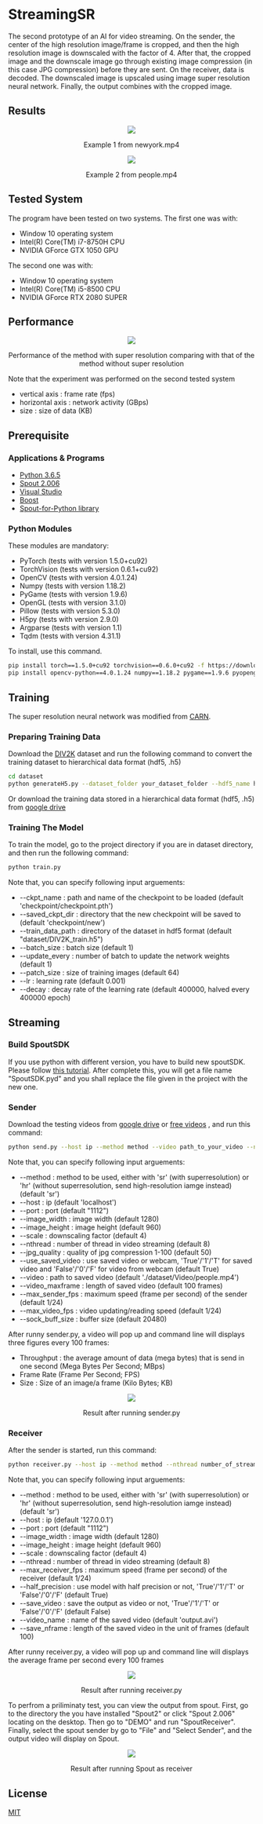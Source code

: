 # StreamingSR

The second prototype of an AI for video streaming. On the sender, the center of the high resolution image/frame is cropped, and then the high resolution image is downscaled with the factor of 4. After that, the cropped image and the downscale image go through existing image compression (in this case JPG compression) before they are sent. On the receiver, data is decoded. The downscaled image is upscaled using image super resolution neural network. Finally, the output combines with the cropped image.


## Results

<div align="center">
<img src="gif/newyork.gif" >
<p>Example 1 from newyork.mp4 </p>
</div>

<div align="center">
<img src="gif/people.gif" >
<p>Example 2 from people.mp4 </p>
</div>

## Tested System

The program have been tested on two systems. The first one was with:
* Window 10 operating system
* Intel(R) Core(TM) i7-8750H CPU
* NVIDIA GForce GTX 1050 GPU

The second one was with:
* Window 10 operating system
* Intel(R) Core(TM) i5-8500 CPU
* NVIDIA GForce RTX 2080 SUPER

## Performance

<div align="center">
<img src="pictures/performance.JPG" >
<p>Performance of the method with super resolution comparing with that of the method without super resolution </p>
</div>

Note that the experiment was performed on the second tested system 
* vertical axis : frame rate (fps)
* horizontal axis : network activity (GBps) 
* size : size of data (KB)

## Prerequisite

### Applications & Programs

* [Python 3.6.5](https://www.python.org/downloads/release/python-365/)
* [Spout 2.006](https://spout.zeal.co/)
* [Visual Studio](https://visualstudio.microsoft.com/downloads/)
* [Boost](https://www.boost.org/)
* [Spout-for-Python library](https://github.com/spiraltechnica/Spout-for-Python)

### Python Modules

These modules are mandatory:


* PyTorch (tests with version 1.5.0+cu92)
* TorchVision (tests with version 0.6.1+cu92)
* OpenCV (tests with version 4.0.1.24)
* Numpy (tests with version 1.18.2)
* PyGame (tests with version 1.9.6)
* OpenGL (tests with version 3.1.0)
* Pillow (tests with version 5.3.0)
* H5py (tests with version 2.9.0)
* Argparse (tests with version 1.1)
* Tqdm (tests with version 4.31.1)


To install, use this command.

```bash
pip install torch==1.5.0+cu92 torchvision==0.6.0+cu92 -f https://download.pytorch.org/whl/torch_stable.html
pip install opencv-python==4.0.1.24 numpy==1.18.2 pygame==1.9.6 pyopengl==3.1.0 pillow==5.3.0 h5py==2.9.0 argparse==1.1 tqdm==4.31.1
```


## Training

The super resolution neural network was modified from [CARN](https://github.com/nmhkahn/CARN-pytorch).

### Preparing Training Data

Download the [DIV2K](https://data.vision.ee.ethz.ch/cvl/DIV2K/) dataset and run the following command to convert the training dataset to hierarchical data format (hdf5, .h5)

```bash
cd dataset
python generateH5.py --dataset_folder your_dataset_folder --hdf5_name hdf5_name --num_per_group data_amount_per_group
```

Or download the training data stored in a hierarchical data format (hdf5, .h5) from [google drive](https://drive.google.com/file/d/1UwCPo3V6x80sELU9VPk-aiS_Eq3e4CG4/view?usp=sharing)

### Training The Model

To train the model, go to the project directory if you are in dataset directory, and then run the following command:

```bash
python train.py
```
Note that, you can specify following input arguements:
* --ckpt_name : path and name of the checkpoint to be loaded (default 'checkpoint/checkpoint.pth')
* --saved_ckpt_dir : directory that the new checkpoint will be saved to (default 'checkpoint/new')
* --train_data_path : directory of the dataset in hdf5 format (default "dataset/DIV2K_train.h5")
* --batch_size : batch size (default 1)
* --update_every : number of batch to update the network weights (default 1)
* --patch_size : size of training images (default 64)
* --lr : learning rate (default 0.001)
* --decay : decay rate of the learning rate (default 400000, halved every 400000 epoch)


## Streaming

### Build SpoutSDK

If you use python with different version, you have to build new spoutSDK. Please follow [this tutorial](https://rusin.work/vjing/tools/spout-for-python/?fbclid=IwAR2-7DcQUpr4SqxAqM5LkWbYCu3RPgEMsNQ5MuAbW6JwzyHCYtoqrOqoEfQ). After complete this, you will get a file name "SpoutSDK.pyd" and you shall replace the file given in the project with the new one.

### Sender

Download the testing videos from [google drive](https://drive.google.com/drive/folders/1l9kyQgK2v6XYmUR_JJ2SMgLETVyRN-VD?usp=sharing) or [free videos](https://www.pexels.com/videos/) , and run this command:

```bash
python send.py --host ip --method method --video path_to_your_video --nthread number_of_streaming_thread --jpg_quality compression_quality
```

Note that, you can specify following input arguements:
* --method : method to be used, either with 'sr' (with superresolution) or 'hr' (without superresolution, send high-resolution iamge instead) (default 'sr')
* --host : ip (default 'localhost')
* --port : port (default "1112")
* --image_width : image width (default 1280)
* --image_height : image height (default 960)
* --scale : downscaling factor (default 4)
* --nthread : number of thread in video streaming (default 8)
* --jpg_quality : quality of jpg compression 1-100 (default 50)
* --use_saved_video : use saved video or webcam, 'True'/'1'/'T' for saved video and 'False'/'0'/'F' for video from webcam (default True)
* --video : path to saved video (default './dataset/Video/people.mp4')
* --video_maxframe : length of saved video (default 100 frames)
* --max_sender_fps : maximum speed (frame per second) of the sender (default 1/24)
* --max_video_fps : video updating/reading speed (default 1/24)
* --sock_buff_size : buffer size (default 20480)

After runny sender.py, a video will pop up and command line will displays three figures every 100 frames:
* Throughput : the average amount of data (mega bytes) that is send in one second (Mega Bytes Per Second; MBps)
* Frame Rate (Frame Per Second; FPS)
* Size : Size of an image/a frame (Kilo Bytes; KB)

<div align="center">
<img src="pictures/cmd_sender.jpg" >
<p> Result after running sender.py </p>
</div>


### Receiver

After the sender is started, run this command:

```bash
python receiver.py --host ip --method method --nthread number_of_streaming_thread
```

Note that, you can specify following input arguements:
* --method : method to be used, either with 'sr' (with superresolution) or 'hr' (without superresolution, send high-resolution iamge instead) (default 'sr')
* --host : ip (default '127.0.0.1')
* --port : port (default "1112")
* --image_width : image width (default 1280)
* --image_height : image height (default 960)
* --scale : downscaling factor (default 4)
* --nthread : number of thread in video streaming (default 8)
* --max_receiver_fps : maximum speed (frame per second) of the receiver (default 1/24)
* --half_precision : use model with half precision or not, 'True'/'1'/'T' or 'False'/'0'/'F' (default True)
* --save_video : save the output as video or not, 'True'/'1'/'T' or 'False'/'0'/'F' (default False)
* --video_name : name of the saved video (default 'output.avi')
* --save_nframe : length of the saved video in the unit of frames (default 100)

After runny receiver.py, a video will pop up and command line will displays the average frame per second every 100 frames

<div align="center">
<img src="pictures/cmd_receiver.JPG" >
<p> Result after running receiver.py </p>
</div>

To perfrom a priliminaty test, you can view the output from spout. First, go to the directory the you have installed "Spout2" or click "Spout 2.006" locating on the desktop. Then go to "DEMO" and run "SpoutReceiver". Finally, select the spout sender by go to "File" and "Select Sender", and the output video will display on Spout. 

 <div align="center">
<img src="pictures/spout_receiver.JPG" >
<p> Result after running Spout as receiver </p>
</div>

## License
[MIT](https://choosealicense.com/licenses/mit/)
